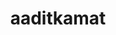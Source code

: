 ---
title: aaditkamat
github: https://github.com/aaditkamat
mode: dark
transition: 1s
score: 57.7
archetype:
- Little Bit of Everything
---